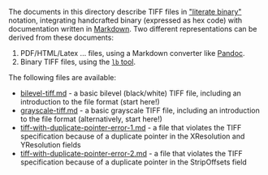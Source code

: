 The documents in this directory describe TIFF files in ["literate binary"][lb]
notation, integrating handcrafted binary (expressed as hex code) with
documentation written in [Markdown][Markdown]. Two different representations can
be derived from these documents:

1. PDF/HTML/Latex ... files, using a Markdown converter like [Pandoc][Pandoc].
2. Binary TIFF files, using the [`lb` tool][lb].

[lb]: https://github.com/marhop/literate-binary
[Markdown]: https://commonmark.org/
[Pandoc]: https://pandoc.org/

The following files are available:

* [bilevel-tiff.md](bilevel-tiff.md) - a basic bilevel (black/white) TIFF file,
  including an introduction to the file format (start here!)
* [grayscale-tiff.md](grayscale-tiff.md) - a basic grayscale TIFF file,
  including an introduction to the file format (alternatively, start here!)
* [tiff-with-duplicate-pointer-error-1.md](tiff-with-duplicate-pointer-error-1.md) -
  a file that violates the TIFF specification because of a duplicate pointer in
  the XResolution and YResolution fields
* [tiff-with-duplicate-pointer-error-2.md](tiff-with-duplicate-pointer-error-2.md) -
  a file that violates the TIFF specification because of a duplicate pointer in
  the StripOffsets field
